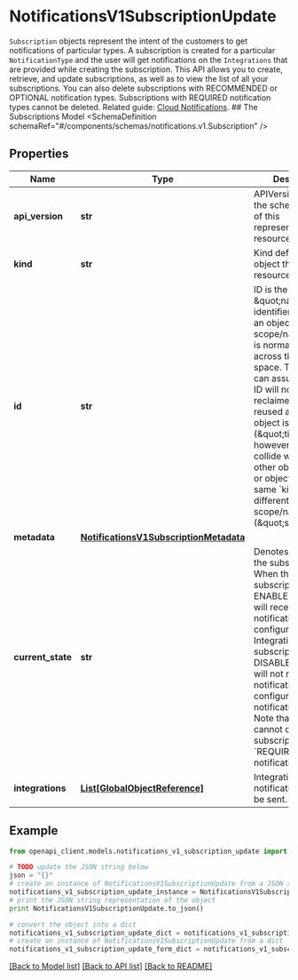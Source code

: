 # NotificationsV1SubscriptionUpdate

`Subscription` objects represent the intent of the customers to get notifications of particular types. A subscription is created for a particular `NotificationType` and the user will get notifications on the `Integrations` that are provided while creating the subscription.  This API allows you to create, retrieve, and update subscriptions, as well as to view the list of all your subscriptions. You can also delete subscriptions with RECOMMENDED or OPTIONAL notification types. Subscriptions with REQUIRED notification types cannot be deleted.   Related guide: [Cloud Notifications](https://docs.confluent.io/cloud/current/monitoring/configure-notifications.html#notifications-for-ccloud).  ## The Subscriptions Model <SchemaDefinition schemaRef=\"#/components/schemas/notifications.v1.Subscription\" />

## Properties
Name | Type | Description | Notes
------------ | ------------- | ------------- | -------------
**api_version** | **str** | APIVersion defines the schema version of this representation of a resource. | [optional] [readonly] 
**kind** | **str** | Kind defines the object this REST resource represents. | [optional] [readonly] 
**id** | **str** | ID is the \&quot;natural identifier\&quot; for an object within its scope/namespace; it is normally unique across time but not space. That is, you can assume that the ID will not be reclaimed and reused after an object is deleted (\&quot;time\&quot;); however, it may collide with IDs for other object &#x60;kinds&#x60; or objects of the same &#x60;kind&#x60; within a different scope/namespace (\&quot;space\&quot;). | [optional] [readonly] 
**metadata** | [**NotificationsV1SubscriptionMetadata**](NotificationsV1SubscriptionMetadata.md) |  | [optional] 
**current_state** | **str** | Denotes the state of the subscription. When the subscription is ENABLED, the user will receive notification on the configured Integrations. If the subscription is DISABLED, the user will not recieve any notification for the configured notification type. Note that, you cannot disable a subscription for &#x60;REQUIRED&#x60; notification type.  | [optional] 
**integrations** | [**List[GlobalObjectReference]**](GlobalObjectReference.md) | Integrations to which notifications are to be sent. | [optional] 

## Example

```python
from openapi_client.models.notifications_v1_subscription_update import NotificationsV1SubscriptionUpdate

# TODO update the JSON string below
json = "{}"
# create an instance of NotificationsV1SubscriptionUpdate from a JSON string
notifications_v1_subscription_update_instance = NotificationsV1SubscriptionUpdate.from_json(json)
# print the JSON string representation of the object
print NotificationsV1SubscriptionUpdate.to_json()

# convert the object into a dict
notifications_v1_subscription_update_dict = notifications_v1_subscription_update_instance.to_dict()
# create an instance of NotificationsV1SubscriptionUpdate from a dict
notifications_v1_subscription_update_form_dict = notifications_v1_subscription_update.from_dict(notifications_v1_subscription_update_dict)
```
[[Back to Model list]](../ccloud/README.md#documentation-for-models) [[Back to API list]](../ccloud/README.md#documentation-for-api-endpoints) [[Back to README]](../ccloud/README.md)



